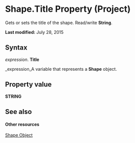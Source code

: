 
# Shape.Title Property (Project)
Gets or sets the title of the shape. Read/write  **String**.

 **Last modified:** July 28, 2015


## Syntax

 _expression_. **Title**

 _expression_A variable that represents a  **Shape** object.


## Property value

 **STRING**


## See also


#### Other resources


 [Shape Object](d2b32bcd-5595-a4a7-9772-feb25fd0103a.md)
